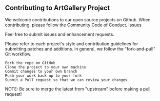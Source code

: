 ## Contributing to ArtGallery Project

We welcome contributions to our open source projects on Github. When contributing, please follow the Community Code of Conduct.
Issues

Feel free to submit issues and enhancement requests.

Please refer to each project's style and contribution guidelines for submitting patches and additions. In general, we follow the "fork-and-pull" Git workflow.

    Fork the repo on GitHub
    Clone the project to your own machine
    Commit changes to your own branch
    Push your work back up to your fork
    Submit a Pull request so that we can review your changes

NOTE: Be sure to merge the latest from "upstream" before making a pull request!
